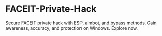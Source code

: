 # FACEIT-Private-Hack
Secure FACEIT private hack with ESP, aimbot, and bypass methods. Gain awareness, accuracy, and protection on Windows. Explore now.
